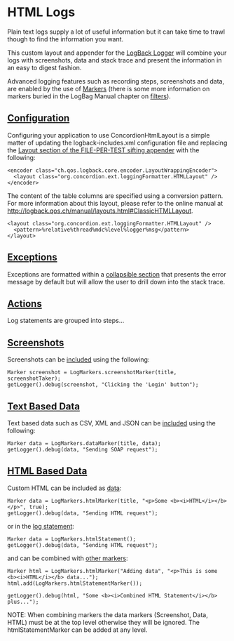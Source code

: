 # HTML Logs
Plain text logs supply a lot of useful information but it can take time to trawl though to find the information you want.

This custom layout and appender for the [LogBack Logger](http://logback.qos.ch) will combine your logs with screenshots, data and stack trace and present the information in an easy to digest fashion.

Advanced logging features such as recording steps, screenshots and data, are enabled by the use of [Markers](http://www.slf4j.org/apidocs/org/slf4j/Marker.html) (there is some more information on markers buried in the LogBag Manual chapter on [filters](http://logback.qos.ch/manual/filters.html)).  


## [Configuration](-)

Configuring your application to use ConcordionHtmlLayout is a simple matter of updating the logback-includes.xml configuration file and replacing the [Layout section of the FILE-PER-TEST sifting appender](- "c:assertTrue=configuration()") with the following:

    <encoder class="ch.qos.logback.core.encoder.LayoutWrappingEncoder">
      <layout class="org.concordion.ext.loggingFormatter.HTMLLayout" />
    </encoder>

The content of the table columns are specified using a conversion pattern. For more information about this layout, please refer to the online manual at <http://logback.qos.ch/manual/layouts.html#ClassicHTMLLayout>.

    <layout class="org.concordion.ext.loggingFormatter.HTMLLayout" />
      <pattern>%relative%thread%mdc%level%logger%msg</pattern>
    </layout>


## [Exceptions](-)

Exceptions are formatted within a [collapsible section](- "c:assertTrue=throwException()") that presents the error message by default but will allow the user to drill down into the stack trace.  


## [Actions](-)

Log statements are grouped into steps...


## [Screenshots](-)

Screenshots can be [included](- "c:assertTrue=addScreenshot()") using the following:

    Marker screenshot = LogMarkers.screenshotMarker(title, screenshotTaker);
	getLogger().debug(screenshot, "Clicking the 'Login' button");

## [Text Based Data](-)

Text based data such as CSV, XML and JSON can be [included](- "c:assertTrue=addData()") using the following:

    Marker data = LogMarkers.dataMarker(title, data);
    getLogger().debug(data, "Sending SOAP request");

## [HTML Based Data](-)

Custom HTML can be included as [data](- "c:assertTrue=addHtmlData()"):

    Marker data = LogMarkers.htmlMarker(title, "<p>Some <b><i>HTML</i></b></p>", true);
    getLogger().debug(data, "Sending HTML request");

or in the [log statement](- "c:assertTrue=addHtmlStatement()"):

    Marker data = LogMarkers.htmlStatement();
    getLogger().debug(data, "Sending HTML request");

and can be combined with [other markers](- "c:assertTrue=addCombinedHtml()"):
    
    Marker html = LogMarkers.htmlMarker("Adding data", "<p>This is some <b><i>HTML</i></b> data...");
    html.add(LogMarkers.htmlStatementMarker());
		
    getLogger().debug(html, "Some <b><i>Combined HTML Statement</i></b> plus...");

NOTE: When combining markers the data markers (Screenshot, Data, HTML) must be at the top level otherwise they will be ignored.  The htmlStatementMarker can be added at any level.    